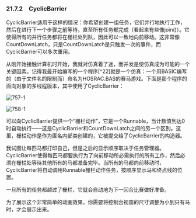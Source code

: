 ### 21.7.2　CyclicBarrier

CyclicBarrier适用于这样的情况：你希望创建一组任务，它们并行地执行工作，然后在进行下一个步骤之前等待，直至所有任务都完成（看起来有些像join()）。它使得所有的并行任务都将在栅栏处列队，因此可以一致地向前移动。这非常像CountDownLatch，只是CountDownLatch是只触发一次的事件，而CyclicBarrier可以多次重用。

从刚开始接触计算机时开始，我就对仿真着了迷，而并发是使仿真成为可能的一个关键因素。记得我最开始编写的一个程序[^22]就是一个仿真：一个用BASIC编写的（由于文件名的限制而）命名为HOSRAC.BAS的赛马游戏。下面是那个程序的面向对象的多线程版本，其中使用了CyclicBarrier：

![757-1](../Images/image03751.jpeg)

![758-1](../Images/image03752.jpeg)

可以向CyclicBarrier提供一个“栅栏动作”，它是一个Runnable，当计数值到达0时自动执行——这是CyclicBarrier和CountDownLatch之间的另一个区别。这里，栅栏动作是作为匿名内部类创建的，它被提交给了CyclicBarrier的构造器。

我试图让每匹马都打印自己，但是之后的显示顺序取决于任务管理器。CyclicBarrier使得每匹马都要执行为了向前移动所必需执行的所有工作，然后必须在栅栏处等待其他所有的马都准备完毕。当所有的马都向前移动时，CyclicBarrier将自动调用Runnable栅栏动作任务，按顺序显示马和终点线的位置。

一旦所有的任务都越过了栅栏，它就会自动地为下一回合比赛做好准备。

为了展示这个非常简单的动画效果，你需要将控制台视窗的尺寸调整为小到只有马时，才会展示出来。